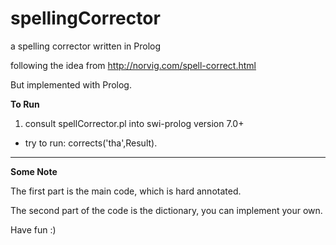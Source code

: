 # spellingCorrector
a spelling corrector written in Prolog

following the idea from http://norvig.com/spell-correct.html

But implemented with Prolog.

**To Run**

1. consult spellCorrector.pl into swi-prolog version 7.0+
+  try to run: corrects('tha',Result).

--------

**Some Note**

The first part is the main code, which is hard annotated.

The second part of the code is the dictionary, you can implement your own.

Have fun :)
